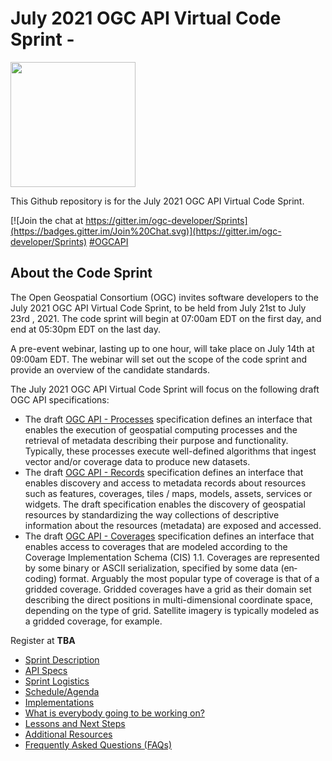 # July 2021 OGC API Virtual Code Sprint -

[<img src="http://www.opengeospatial.org/pub/www/files/OGC_Logo_2D_Blue_x_0_0.png" width="200"/>](https://www.opengeospatial.org)

This Github repository is for the July 2021 OGC API Virtual Code Sprint.

[![Join the chat at https://gitter.im/ogc-developer/Sprints](https://badges.gitter.im/Join%20Chat.svg)](https://gitter.im/ogc-developer/Sprints)
[#OGCAPI](https://twitter.com/hashtag/OGCAPI)



About the Code Sprint
----------------

The Open Geospatial Consortium (OGC) invites software developers to the July 2021 OGC API Virtual Code Sprint, to be held from July 21st to July 23rd , 2021. The code sprint will begin at 07:00am EDT on the first day, and end at 05:30pm EDT on the last day.

A pre-event webinar, lasting up to one hour, will take place on July 14th at 09:00am EDT. The webinar will set out the scope of the code sprint and provide an overview of the candidate standards.

The July 2021 OGC API Virtual Code Sprint will focus on the following draft OGC API specifications:

* The draft [OGC API - Processes](https://ogcapi.ogc.org/processes) specification defines an interface that enables the execution of geospatial computing processes and the retrieval of metadata describing their purpose and functionality. Typically, these processes execute well-defined algorithms that ingest vector and/or coverage data to produce new datasets.  
* The draft [OGC API - Records](https://ogcapi.ogc.org/records) specification defines an interface that enables discovery and access to metadata records about resources such as features, coverages, tiles / maps, models, assets, services or widgets. The draft specification enables the discovery of geospatial resources by standardizing the way collections of descriptive information about the resources (metadata) are exposed and accessed.
* The draft [OGC API - Coverages](https://ogcapi.ogc.org/coverages) specification defines an interface that enables access to coverages that are modeled according to the Coverage Implementation Schema (CIS) 1.1. Coverages are represented by some binary or ASCII serialization, specified by some data (en­coding) format. Arguably the most popular type of coverage is that of a gridded coverage. Gridded coverages have a grid as their domain set describing the direct positions in multi-dimensional coordinate space, depending on the type of grid. Satellite imagery is typically modeled as a gridded coverage, for example.


Register at **TBA**


* [Sprint Description](./about.adoc)
* [API Specs](./specs.adoc)
* [Sprint Logistics](./logistics.adoc)
* [Schedule/Agenda](./agenda.adoc)
* [Implementations](./implementations.adoc)
* [What is everybody going to be working on?](https://github.com/opengeospatial/ogcapi-code-sprint-2021-07/issues/1)
* [Lessons and Next Steps](./lessonsAndNextSteps.adoc)
* [Additional Resources](./additionalResources.adoc)
* [Frequently Asked Questions (FAQs)](./FAQ.adoc)

